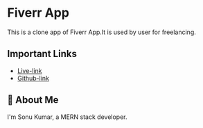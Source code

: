 
# Fiverr App

This is a clone app of Fiverr App.It is used by user for freelancing.


## Important Links

 - [Live-link](https://fiverr-app.netlify.app/)
 - [Github-link](https://github.com/sonukumar77/fiverr-app)



## 🚀 About Me
I'm Sonu Kumar, a MERN stack developer.

